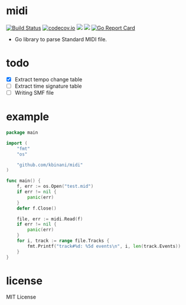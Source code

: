 midi
====

[![Build Status](https://travis-ci.org/kbinani/midi.svg?branch=master)](https://travis-ci.org/kbinani/midi)
[![codecov.io](https://codecov.io/github/kbinani/midi/branch/master/graph/badge.svg)](https://codecov.io/github/kbinani/midi)
[![](https://img.shields.io/badge/godoc-reference-5272B4.svg)](https://godoc.org/github.com/kbinani/midi)
[![](https://img.shields.io/badge/license-MIT-428F7E.svg?style=flat)](https://github.com/kbinani/midi/blob/master/LICENSE)
[![Go Report Card](https://goreportcard.com/badge/github.com/kbinani/midi)](https://goreportcard.com/report/github.com/kbinani/midi)

* Go library to parse Standard MIDI file.

todo
====
- [x] Extract tempo change table
- [ ] Extract time signature table
- [ ] Writing SMF file

example
=======

```go
package main

import (
	"fmt"
	"os"

	"github.com/kbinani/midi"
)

func main() {
	f, err := os.Open("test.mid")
	if err != nil {
		panic(err)
	}
	defer f.Close()

	file, err := midi.Read(f)
	if err != nil {
		panic(err)
	}
	for i, track := range file.Tracks {
		fmt.Printf("track#%d: %5d events\n", i, len(track.Events))
	}
}
```

license
=======

MIT License
